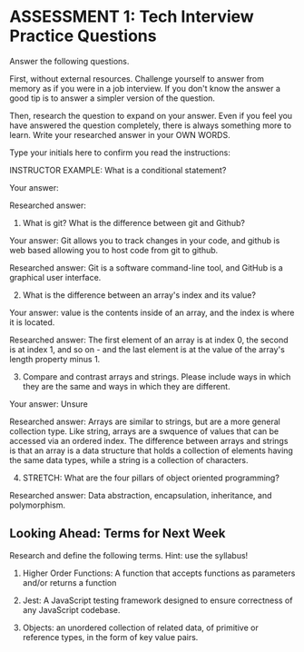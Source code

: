 # ASSESSMENT 1: Tech Interview Practice Questions

Answer the following questions.

First, without external resources. Challenge yourself to answer from memory as if you were in a job interview. If you don't know the answer a good tip is to answer a simpler version of the question.

Then, research the question to expand on your answer. Even if you feel you have answered the question completely, there is always something more to learn. Write your researched answer in your OWN WORDS.

Type your initials here to confirm you read the instructions:

INSTRUCTOR EXAMPLE: What is a conditional statement?

Your answer:

Researched answer:

1. What is git? What is the difference between git and Github?

Your answer: Git allows you to track changes in your code, and github is web based allowing you to host code from git to github.

Researched answer: Git is a software command-line tool, and GitHub is a graphical user interface.


2. What is the difference between an array's index and its value?

Your answer: value is the contents inside of an array, and the index is where it is located.

Researched answer: The first element of an array is at index 0, the second is at index 1, and so on - and the last element is at the value of the array's length property minus 1.

3. Compare and contrast arrays and strings. Please include ways in which they are the same and ways in which they are different.

Your answer: Unsure

Researched answer: Arrays are similar to strings, but are a more general collection type. Like string, arrays are a swquence of values that can be accessed via an ordered index. The difference between arrays and strings is that an array is a data structure that holds a collection of elements having the same data types, while a string is a collection of characters.

4. STRETCH: What are the four pillars of object oriented programming?

Researched answer: Data abstraction, encapsulation, inheritance, and polymorphism.

## Looking Ahead: Terms for Next Week

Research and define the following terms. Hint: use the syllabus!

1. Higher Order Functions: A function that accepts functions as parameters and/or returns a function

2. Jest: A JavaScript testing framework designed to ensure correctness of any JavaScript codebase.

3. Objects: an unordered collection of related data, of primitive or reference types, in the form of key value pairs.

